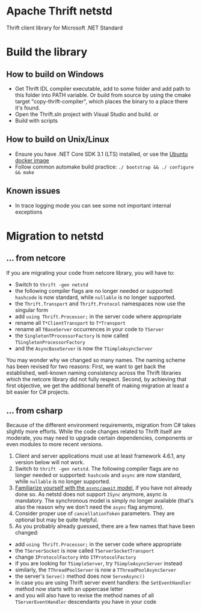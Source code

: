# Apache Thrift netstd

Thrift client library for Microsoft .NET Standard 

# Build the library

## How to build on Windows
- Get Thrift IDL compiler executable, add to some folder and add path to this folder into PATH variable. Or build from source by using the cmake target "copy-thrift-compiler", which places the binary to a place there it's found.
- Open the Thrift.sln project with Visual Studio and build.
or 
- Build with scripts

## How to build on Unix/Linux
- Ensure you have .NET Core SDK 3.1 (LTS) installed, or use the [Ubuntu docker image](../../build/docker/README.md)
- Follow common automake build practice: `./ bootstrap && ./ configure && make`

## Known issues
- In trace logging mode you can see some not important internal exceptions

# Migration to netstd

## ... from netcore

If you are migrating your code from netcore library, you will have to:

- Switch to `thrift -gen netstd`
- the following compiler flags are no longer needed or supported: `hashcode` is now standard, while `nullable` is no longer supported.
- the `Thrift.Transport` and `Thrift.Protocol` namespaces now use the singular form
- add `using Thrift.Processor;` in the server code where appropriate
- rename all `T*ClientTransport` to `T*Transport` 
- rename all `TBaseServer` occurrences in your code to `TServer`
- the `SingletonTProcessorFactory` is now called `TSingletonProcessorFactory`
- and the `AsyncBaseServer` is now the `TSimpleAsyncServer`

You may wonder why we changed so many names. The naming scheme has been revised for two reasons: First, we want to get back the established, well-known naming consistency across the Thrift libraries which the netcore library did not fully respect. Second, by achieving that first objective, we get the additional benefit of making migration at least a bit easier for C# projects.

## ... from csharp

Because of the different environment requirements, migration from C# takes slightly more efforts. While the code changes related to Thrift itself are moderate, you may need to upgrade certain dependencies, components or even modules to more recent versions. 

1. Client and server applications must use at least framework 4.6.1, any version below will not work. 
1. Switch to `thrift -gen netstd`. The following compiler flags are no longer needed or supported: `hashcode` and `async` are now standard, while `nullable` is no longer supported.
1. [Familiarize yourself with the `async/await` model](https://msdn.microsoft.com/en-us/magazine/jj991977.aspx), if you have not already done so. As netstd does not support `ISync` anymore, async is mandatory. The synchronous model is simply no longer available (that's also the reason why we don't need the `async` flag anymore). 
1. Consider proper use of `cancellationToken` parameters. They are optional but may be quite helpful.
1. As you probably already guessed, there are a few names that have been changed:
- add `using Thrift.Processor;` in the server code where appropriate
- the `TServerSocket` is now called `TServerSocketTransport`
- change `IProtocolFactory` into `ITProtocolFactory`
- if you are looking for `TSimpleServer`, try `TSimpleAsyncServer` instead
- similarly, the `TThreadPoolServer` is now a `TThreadPoolAsyncServer` 
- the server's `Serve()` method does now `ServeAsync()`
- In case you are using Thrift server event handlers: the `SetEventHandler` method now starts with an uppercase letter
- and you will also have to revise the method names of all `TServerEventHandler` descendants you have in your code

